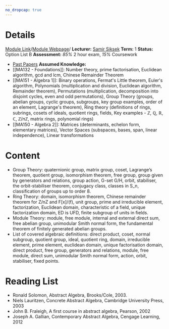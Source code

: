 ```yaml
---
no_dropcap: true
---
```

# Details
[Module Link](https://courses.warwick.ac.uk/modules/2024/MA268-10)/[Module Webpage](https://warwick.ac.uk/fac/sci/maths/currentstudents/ughandbook/year2/ma268/)/
**Lecturer:** [Samir Siksek](https://peoplesearch.warwick.ac.uk/profile/0482349)
**Term:** 1
**Status:** Option List B
**Assessment:** *85%* 2 hour exam, *15%* Coursework
- [Past Papers](https://warwick.ac.uk/services/exampapers?q=ma268&department=&year=)
**Assumed Knowledge:** 
- [[MA132 - Foundations]]: Number theory, prime factorisation, Euclidean algorithm, gcd and lcm, Chinese Remainder Theorem
- [[MA151 - Algebra 1]]: Binary operations, Fermat's Little theorem, Euler's algorithm, Polynomials (multiplication and division, Euclidean algorithm, Remainder theorem), Permutations (multiplication, decomposition into disjoint cycles, even and odd permutations), Group Theory (groups, abelian groups, cyclic groups, subgroups, key group examples, order of an element, Lagrange's theorem), Ring theory (definitions of rings, subrings, cosets of ideals, quotient rings, fields, Key examples - $\mathbb{Z}$, $\mathbb{Q}$, $\mathbb{R}$, $\mathbb{C}$, $\mathbb{Z}/n\mathbb{Z}$, matrix rings, polynomial rings)
- [[MA150 - Algebra 2]]: Matrices (determinants, echelon form, elementary matrices), Vector Spaces (subspaces, bases, span, linear independence), Linear transformations
# Content 
- Group Theory: quaternionic group, matrix group, coset, Lagrange’s theorem, quotient group, isomorphism theorem, free group, group given by generators and relations, group action, G-set G/H, orbit, stabiliser, the orbit-stabiliser theorem, conjugacy class, classes in S_n, classification of groups up to order 8.
- Ring Theory: domain, isomorphism theorem, Chinese remainder theorem for Z/nZ and F[x]/(f), unit group, prime and irreducible element, factorization, Euclidean domain, characteristic of a field, unique factorization domain, ED is UFD, finite subgroup of units in fields.
- Module Theory: module, free module, internal and external direct sum, free abelian group, unimodular Smith normal form, the fundamental theorem of finitely generated abelian groups.
- List of covered algebraic definitions: direct product, coset, normal subgroup, quotient group, ideal, quotient ring, domain, irreducible element, prime element, euclidean domain, unique factorisation domain, direct product, free group, generators and relations, module, free module, direct sum, unimodular Smith normal form, action, orbit, stabiliser, fixed points.
# Reading List
- Ronald Solomon, Abstract Algebra, Brooks/Cole, 2003.
- Niels Lauritzen, Concrete Abstract Algebra, Cambridge University Press, 2003
- John B. Fraleigh, A first course in abstract algebra, Pearson, 2002
- Joseph A. Gallian, Contemporary Abstract Algebra, Cengage Learning, 2012